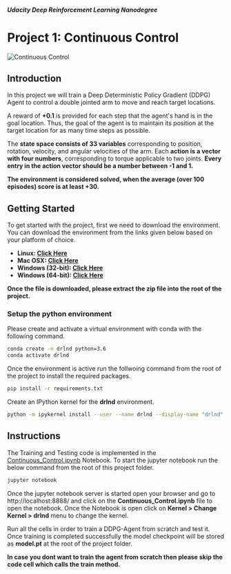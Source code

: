 ##### **Udacity Deep Reinforcement Learning Nanodegree**
# Project 1: Continuous Control

![Continuous Control](images/continuous_control.gif "Continuous Control")

## **Introduction**
In this project we will train a Deep Deterministic Policy Gradient (DDPG) Agent to control a double jointed arm to move and reach target locations.

A reward of **+0.1** is provided for each step that the agent's hand is in the goal location. Thus, the goal of the agent is to maintain its position at the target location for as many time steps as possible.

The **state space consists of 33 variables** corresponding to position, rotation, velocity, and angular velocities of the arm. Each **action is a vector with four numbers**, corresponding to torque applicable to two joints. **Every entry in the action vector should be a number between -1 and 1.**

**The environment is considered solved, when the average (over 100 episodes) score is at least +30.**

## **Getting Started**
To get started with the project, first we need to download the environment.
You can download the environment from the links given below based on your platform of choice.
- **Linux: [Click Here](https://s3-us-west-1.amazonaws.com/udacity-drlnd/P2/Reacher/Reacher_Linux.zip)**
- **Mac OSX: [Click Here](https://s3-us-west-1.amazonaws.com/udacity-drlnd/P2/Reacher/Reacher.app.zip)**
- **Windows (32-bit): [Click Here](https://s3-us-west-1.amazonaws.com/udacity-drlnd/P2/Reacher/Reacher_Windows_x86.zip)**
- **Windows (64-bit): [Click Here](https://s3-us-west-1.amazonaws.com/udacity-drlnd/P2/Reacher/Reacher_Windows_x86_64.zip)**

**Once the file is downloaded, please extract the zip file into the root of the project.**

### **Setup the python environment**
Please create and activate a virtual environment with conda with the following command.
```sh
conda create -n drlnd python=3.6
conda activate drlnd
```
Once the environment is active run the follwoing command from the root of the project to install the required packages.
```sh
pip install -r requirements.txt
```
Create an IPython kernel for the **drlnd** environment.
```sh
python -m ipykernel install --user --name drlnd --display-name "drlnd"
```

## **Instructions**
The Training and Testing code is implemented in the [Continuous_Control.ipynb](./Continuous_Control.ipynb) Notebook.
To start the jupyter notebook run the below command from the root of this project folder.
```sh
jupyter notebook
```
Once the jupyter notebook server is started open your browser and go to http://localhost:8888/ and click on the **Continuous_Control.ipynb** file to open the notebook. Once the Notebook is open click on **Kernel > Change Kernel > drlnd** menu to change the kernel.

Run all the cells in order to train a DDPG-Agent from scratch and test it. Once training is completed successfully the model checkpoint will be stored as **model.pt** at the root of the project folder.

**In case you dont want to train the agent from scratch then please skip the code cell which calls the train method.**
